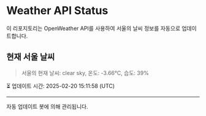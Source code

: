 
# Weather API Status

이 리포지토리는 OpenWeather API를 사용하여 서울의 날씨 정보를 자동으로 업데이트합니다.

## 현재 서울 날씨
> 서울의 현재 날씨: clear sky, 온도: -3.66°C, 습도: 39%

⏳ 업데이트 시간: 2025-02-20 15:11:58 (UTC)

---
자동 업데이트 봇에 의해 관리됩니다.
